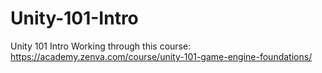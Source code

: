 # Unity-101-Intro
 Unity 101 Intro
 Working through this course:
https://academy.zenva.com/course/unity-101-game-engine-foundations/